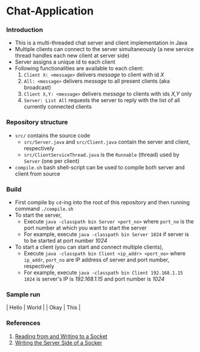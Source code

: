 # Chat-Application

### Introduction
- This is a multi-threaded chat server and client implementation in Java
- Multiple clients can connect to the server simultaneously (a new service thread handles each new client at server side)
- Server assigns a unique id to each client
- Following functionalities are available to each client:
	1. `Client X: <message>` delivers _message_ to client with id _X_
	2. `All: <message>` delivers _message_ to all present clients (aka broadcast)
	3. `Client X,Y: <message>` delivers _message_ to clients with ids _X,Y_ only
	4. `Server: List All` requests the server to reply with the list of all currently connected clients


### Repository structure
-  `src/` contains the source code
	- `src/Server.java` and `src/Client.java` contain the server and client, respectively
    - `src/ClientServiceThread.java` is the `Runnable` (thread) used by `Server` (one per client)
- `compile.sh` bash shell-script can be used to compile both server and client from source

### Build
- First compile by `cd`-ing into the root of this repository and then running command  `./compile.sh`
- To start the server,
	- Execute `java -classpath bin Server <port_no>` where `port_no` is the port number at which you want to start the server
	- For example, execute `java -classpath bin Server 1024` if server is to be started at port number _1024_
- To start a client (you can start and connect multiple clients),
	- Execute `java -classpath bin Client <ip_addr> <port_no>` where `ip_addr`, `port_no` are IP address of server and port number, respectively
	- For example, execute `java -classpath bin Client 192.168.1.15 1024` is server's IP is _192.168.1.15_ and port number is _1024_

### Sample run

| Hello | World |
| Okay | This |

### References
1. [Reading from and Writing to a Socket](https://docs.oracle.com/javase/tutorial/networking/sockets/readingWriting.html)
2. [Writing the Server Side of a Socker](https://docs.oracle.com/javase/tutorial/networking/sockets/clientServer.html)